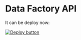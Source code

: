 # Data Factory API

It can be deploy now:

[![Deploy button](http://azuredeploy.net/deploybutton.png)](https://portal.azure.com/#create/Microsoft.Template/uri/https:%2F%2Fraw.githubusercontent.com%2Fvplauzon%2Flogic-apps%2Fmaster%2Fdata-factory-api%2Fdeploy.json)
